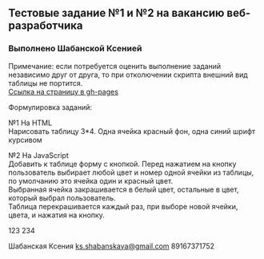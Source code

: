 ## Тестовые задание №1 и №2 на вакансию веб-разработчика ##
### Выполнено Шабанской Ксенией ###
Примечание: если потребуется оценить выполнение заданий независимо друг от друга, то при отколючении скрипта внешний вид таблицы не портится.  
[Ссылка на страницу в gh-pages](https://shabanskaya.github.io/globexit-test/)
  
Формулировка заданий: 
  
№1 На HTML  
Нарисовать таблицу 3*4. Одна ячейка красный фон, одна синий шрифт курсивом  
  
№2 На JavaScript  
Добавить к таблице форму с кнопкой. Перед нажатием на кнопку пользователь выбирает любой цвет и номер одной ячейки из таблицы, по умолчанию это ячейка один и красный цвет.  
Выбранная ячейка закрашивается в белый цвет, остальные в цвет, который выбрал пользователь.  
Таблица перекрашивается каждый раз, при выборе новой ячейки, цвета, и нажатия на кнопку. 


123
234
  
  Шабанская Ксения 
  ks.shabanskaya@gmail.com
  89167371752
